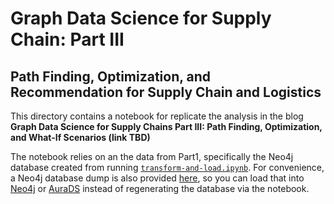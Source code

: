 # Graph Data Science for Supply Chain: Part III
## Path Finding, Optimization, and Recommendation for Supply Chain and Logistics

This directory contains a notebook for replicate the analysis in the blog __Graph Data Science for Supply Chains Part III: Path Finding, Optimization, and What-If Scenarios (link TBD)__


The notebook relies on an the data from Part1, specifically the Neo4j database created from running [`transform-and-load.ipynb`](https://github.com/neo4j-product-examples/demo-supply-chain-logistics/blob/main/part1-getting-started-gds-and-bloom/transform-and-load.ipynb).  For convenience, a Neo4j database dump is also provided [here](https://github.com/neo4j-product-examples/demo-supply-chain-logistics/blob/main/data/c2k-case-study.dump), so you can load that into [Neo4j](https://neo4j.com/docs/operations-manual/current/backup-restore/restore-dump/) or [AuraDS](https://neo4j.com/cloud/platform/aura-graph-data-science/) instead of regenerating the database via the notebook. 


